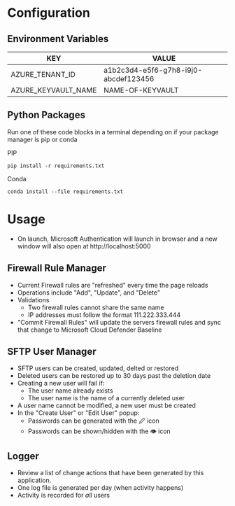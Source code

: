 # Configuration

## Environment Variables
| KEY                 | VALUE                                |
|---------------------|--------------------------------------|
| AZURE_TENANT_ID     | a1b2c3d4-e5f6-g7h8-i9j0-abcdef123456 |
| AZURE_KEYVAULT_NAME | NAME-OF-KEYVAULT                     |

## Python Packages
Run one of these code blocks in a terminal depending on if your package manager is pip or conda

PIP
```
pip install -r requirements.txt
```

Conda
```
conda install --file requirements.txt
```

# Usage
* On launch, Microsoft Authentication will launch in browser and a new window will also open at http://localhost:5000
## Firewall Rule Manager
* Current Firewall rules are "refreshed" every time the page reloads
* Operations include "Add", "Update", and "Delete"
* Validations
  * Two firewall rules cannot share the same name
  * IP addresses must follow the format 111.222.333.444
* "Commit Firewall Rules" will update the servers firewall rules and sync that change to Microsoft Cloud Defender Baseline
## SFTP User Manager
* SFTP users can be created, updated, delted or restored
* Deleted users can be restored up to 30 days past the deletion date
* Creating a new user will fail if:
  * The user name already exists
  * The user name is the name of a currently deleted user
* A user name cannot be modified, a new user must be created
* In the "Create User" or "Edit User" popup:
  * Passwords can be generated with the 🖉 icon
  * Passwords can be shown/hidden with the 👁 icon
## Logger
* Review a list of change actions that have been generated by this application.
* One log file is generated per day (when activity happens)
* Activity is recorded for _all_ users